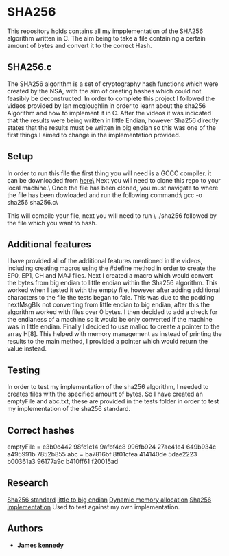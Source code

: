 # SHA256

This repository holds contains all my impplementation of the SHA256 algorithm written in C. The aim being to take a file containing a certain amount of bytes and convert it to the correct Hash. 

## SHA256.c
The SHA256 algorithm is a set of cryptography hash functions which were created by the NSA, with the aim of creating hashes which could not feasibly be deconstructed. 
In order to complete this project I followed the videos provided by Ian mcgloughlin in order to learn about the sha256 Algorithm and how to implement it in C. After the videos it was indicated that the results were being written in little Endian, however Sha256 directly states that the results must be written in big endian so this was one of the first things I aimed to change in the implementation provided. 


## Setup
In order to run this file the first thing you will need is a GCCC compiler. it can be downloaded from [here](http://www.codebind.com/cprogramming/install-mingw-windows-10-gcc/)\\
Next you will need to clone this repo to your local machine.\\
Once the file has been cloned, you must navigate to where the file has been dowloaded and run the following command:\\
gcc -o sha256 sha256.c\\

This will compile your file, next you will need to run \\
./sha256 followed by the file which you want to hash.


## Additional features
I have provided all of the additional features mentioned in the videos, including creating macros using the #define method in order to create the EP0, EP1, CH and MAJ files. 
Next I created a macro which would convert the bytes from big endian to little endian within the Sha256 algorithm. This worked when I tested it with the empty file, however after adding additional characters to the file the tests began to fale. This was due to the padding nextMsgBlk not converting from little endian to big endian, after this the algorithm worked with files over 0 bytes. 
I then decided to add a check for the endianess of a machine so it would be only converted if the machine was in little endian.
Finally I decided to use malloc to create a pointer to the array H[8]. This helped with memory management as instead of printing the results to the main method, I provided a pointer which would return the value instead.


## Testing
In order to test my implementation of the sha256 algorithm, I needed to creates files with the specified amount of bytes. So I have created an emptyFile and abc.txt, these are provided in the tests folder in order to test my implementation of the sha256 standard.

## Correct hashes
 emptyFile   = e3b0c442 98fc1c14 9afbf4c8 996fb924 27ae41e4 649b934c a495991b 7852b855
 abc = ba7816bf 8f01cfea 414140de 5dae2223 b00361a3 96177a9c b410ff61 f20015ad
 
## Research
[Sha256 standard](https://nvlpubs.nist.gov/nistpubs/FIPS/NIST.FIPS.180-4.pdf)
[little to big endian](https://stackoverflow.com/questions/19275955/convert-little-endian-to-big-endian)
[Dynamic memory allocation](https://www.programiz.com/c-programming/c-dynamic-memory-allocation)
[Sha256 implementation](https://codereview.stackexchange.com/questions/183921/incremental-sha256sum-computation)
Used to test against my own implementation.
## Authors

* **James kennedy** 





